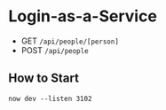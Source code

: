 # Login-as-a-Service

- GET `/api/people/[person]`
- POST `/api/people`

## How to Start

    now dev --listen 3102
